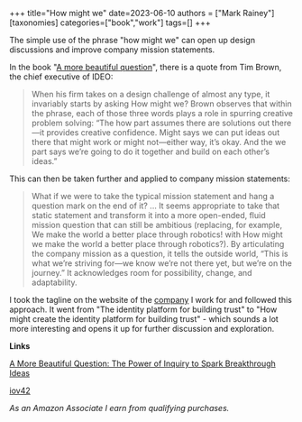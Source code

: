 +++
title="How might we"
date=2023-06-10
authors = ["Mark Rainey"]
[taxonomies]
categories=["book","work"]
tags=[]
+++

The simple use of the phrase "how might we" can open up design discussions and improve company mission statements.

<!-- more -->

In the book "[A more beautiful question](https://amzn.to/3CmlJLm)", there is a quote from Tim Brown, the chief executive of IDEO:

> When his firm takes on a design challenge of almost any type, it invariably starts by asking How might we? Brown observes that within the phrase, each of those three words plays a role in spurring creative problem solving: “The how part assumes there are solutions out there—it provides creative confidence. Might says we can put ideas out there that might work or might not—either way, it’s okay. And the we part says we’re going to do it together and build on each other’s ideas.”

This can then be taken further and applied to company mission statements:

> What if we were to take the typical mission statement and hang a question mark on the end of it? ... It seems appropriate to take that static statement and transform it into a more open-ended, fluid mission question that can still be ambitious (replacing, for example, We make the world a better place through robotics! with How might we make the world a better place through robotics?). By articulating the company mission as a question, it tells the outside world, “This is what we’re striving for—we know we’re not there yet, but we’re on the journey.” It acknowledges room for possibility, change, and adaptability.

I took the tagline on the website of the [company](https://iov42.com/) I work for and followed this approach. It went from "The identity platform for building trust" to "How might create the identity platform for building trust" - which sounds a lot more interesting and opens it up for further discussion and exploration.

__Links__

[A More Beautiful Question: The Power of Inquiry to Spark Breakthrough Ideas](https://amzn.to/3CmlJLm)

[iov42](https://iov42.com/)

*As an Amazon Associate I earn from qualifying purchases.*
